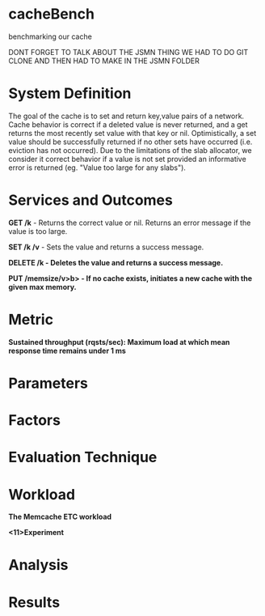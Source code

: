 # cacheBench
benchmarking our cache

DONT FORGET TO TALK ABOUT THE JSMN THING WE HAD TO DO GIT CLONE AND THEN HAD TO MAKE IN THE JSMN FOLDER


<h1> System Definition</h1>
The goal of the cache is to set and return key,value pairs of a network.
Cache behavior is correct if a deleted value is never returned, and a get returns the most recently set value with that key or nil.
Optimistically, a set value should be successfully returned if no other sets have occurred (i.e. eviction has not occurred).
Due to the limitations of the slab allocator, we consider it correct behavior if a value is not set provided an informative error is returned (eg. "Value too large for any slabs").

<h1> Services and Outcomes</h1>
<b>GET /k</b> - Returns the correct value or nil. Returns an error message if the value is too large.

<b>SET /k /v</b> - Sets the value and returns a success message.

<b>DELETE /k</v> - Deletes the value and returns a success message.

<b>PUT /memsize/v>b> - If no cache exists, initiates a new cache with the given max memory.

<h1>Metric</h1>
<b>Sustained throughput (rqsts/sec):</b> Maximum load at which mean response time remains under 1 ms

<h1>Parameters</h1>

<h1>Factors</h1>

<h1>Evaluation Technique</h1>

<h1>Workload</h1>
The Memcache ETC workload

<11>Experiment</h1>

<h1>Analysis</h1>

<h1>Results</h1>
